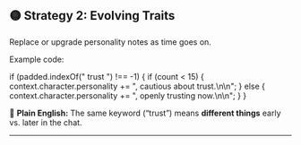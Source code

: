## 🟡 Strategy 2: Evolving Traits

Replace or upgrade personality notes as time goes on.

Example code:

if (padded.indexOf(" trust ") !== -1) {
if (count < 15) {
context.character.personality += ", cautious about trust.\n\n";
} else {
context.character.personality += ", openly trusting now.\n\n";
}
}

📖 **Plain English:**
The same keyword (“trust”) means **different things** early vs. later in the chat.

---
